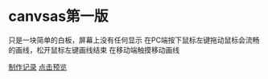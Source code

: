 # canvsas第一版
只是一块简单的白板，屏幕上没有任何显示
在PC端按下鼠标左键拖动鼠标会流畅的画线，松开鼠标左键画线结束
在移动端触摸移动画线


[制作记录](https://github.com/GretaHu10/Blog/blob/main/canvas.md)
[点击预览](https://gretahu10.github.io/canvas_demo/index.html)
